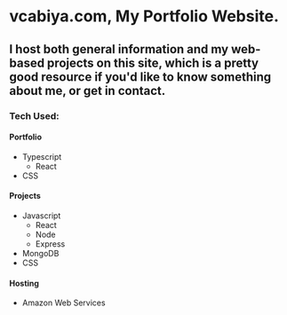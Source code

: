 # vcabiya.com, My Portfolio Website.
## I host both general information and my web-based projects on this site, which is a pretty good resource if you'd like to know something about me, or get in contact.

### Tech Used:
#### Portfolio
  - Typescript
    - React
  - CSS
#### Projects
  - Javascript
    - React
    - Node
    - Express
  - MongoDB
  - CSS
#### Hosting
  - Amazon Web Services
